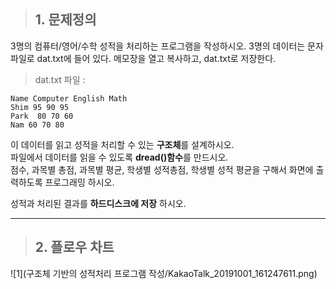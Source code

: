 > ## 1. 문제정의  
3명의 컴퓨터/영어/수학 성적을 처리하는 프로그램을 작성하시오.
3명의 데이터는 문자 파일로 dat.txt에 들어 있다. 메모장을 열고 복사하고, dat.txt로 저장한다.  

> dat.txt 파일 :  
```
Name Computer English Math  
Shim 95 90 95  
Park  80 70 60  
Nam 60 70 80  
```
이 데이터를 읽고 성적을 처리할 수 있는 **구조체**를 설계하시오.  
파일에서 데이터를 읽을 수 있도록 **dread()함수**를 만드시오.  
점수, 과목별 총점, 과목별 평균, 학생별 성적총점, 학생별 성적 평균을 구해서 화면에 출력하도록 프로그래밍 하시오.    

성적과 처리된 결과를 **하드디스크에 저장** 하시오.
* * *
> ## 2. 플로우 차트  
![1](구조체 기반의 성적처리 프로그램 작성/KakaoTalk_20191001_161247611.png)
